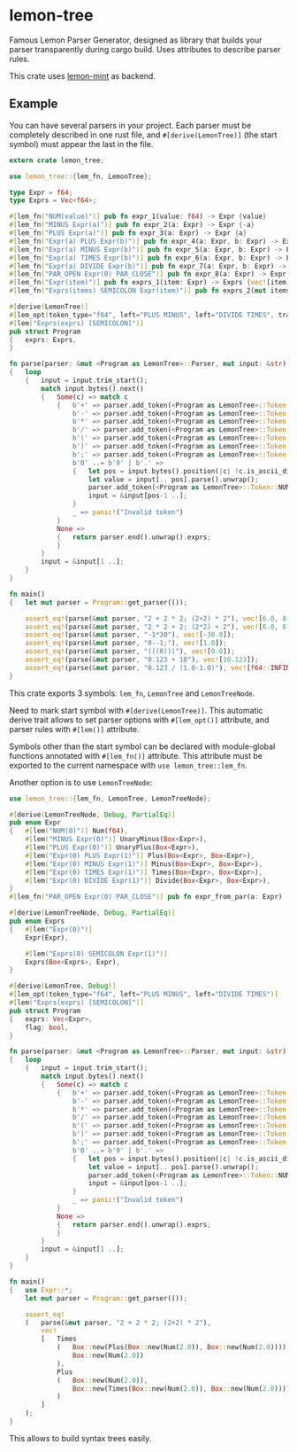 # lemon-tree
Famous Lemon Parser Generator, designed as library that builds your parser transparently during cargo build. Uses attributes to describe parser rules.

This crate uses [lemon-mint](https://crates.io/crates/lemon-mint) as backend.

## Example

You can have several parsers in your project. Each parser must be completely described in one rust file, and `#[derive(LemonTree)]` (the start symbol) must appear the last in the file.

```rust
extern crate lemon_tree;

use lemon_tree::{lem_fn, LemonTree};

type Expr = f64;
type Exprs = Vec<f64>;

#[lem_fn("NUM(value)")] pub fn expr_1(value: f64) -> Expr {value}
#[lem_fn("MINUS Expr(a)")] pub fn expr_2(a: Expr) -> Expr {-a}
#[lem_fn("PLUS Expr(a)")] pub fn expr_3(a: Expr) -> Expr {a}
#[lem_fn("Expr(a) PLUS Expr(b)")] pub fn expr_4(a: Expr, b: Expr) -> Expr {a + b}
#[lem_fn("Expr(a) MINUS Expr(b)")] pub fn expr_5(a: Expr, b: Expr) -> Expr {a - b}
#[lem_fn("Expr(a) TIMES Expr(b)")] pub fn expr_6(a: Expr, b: Expr) -> Expr {a * b}
#[lem_fn("Expr(a) DIVIDE Expr(b)")] pub fn expr_7(a: Expr, b: Expr) -> Expr {a / b}
#[lem_fn("PAR_OPEN Expr(0) PAR_CLOSE")] pub fn expr_8(a: Expr) -> Expr {a}
#[lem_fn("Expr(item)")] pub fn exprs_1(item: Expr) -> Exprs {vec![item]}
#[lem_fn("Exprs(items) SEMICOLON Expr(item)")] pub fn exprs_2(mut items: Exprs, item: Expr) -> Exprs {items.push(item); items}

#[derive(LemonTree)]
#[lem_opt(token_type="f64", left="PLUS MINUS", left="DIVIDE TIMES", trace=">>")]
#[lem("Exprs(exprs) [SEMICOLON]")]
pub struct Program
{	exprs: Exprs,
}

fn parse(parser: &mut <Program as LemonTree>::Parser, mut input: &str) -> Exprs
{	loop
	{	input = input.trim_start();
		match input.bytes().next()
		{	Some(c) => match c
			{	b'+' => parser.add_token(<Program as LemonTree>::Token::PLUS, 0.0).unwrap(),
				b'-' => parser.add_token(<Program as LemonTree>::Token::MINUS, 0.0).unwrap(),
				b'*' => parser.add_token(<Program as LemonTree>::Token::TIMES, 0.0).unwrap(),
				b'/' => parser.add_token(<Program as LemonTree>::Token::DIVIDE, 0.0).unwrap(),
				b'(' => parser.add_token(<Program as LemonTree>::Token::PAR_OPEN, 0.0).unwrap(),
				b')' => parser.add_token(<Program as LemonTree>::Token::PAR_CLOSE, 0.0).unwrap(),
				b';' => parser.add_token(<Program as LemonTree>::Token::SEMICOLON, 0.0).unwrap(),
				b'0' ..= b'9' | b'.' =>
				{	let pos = input.bytes().position(|c| !c.is_ascii_digit() && c!=b'.').unwrap_or(input.len());
					let value = input[.. pos].parse().unwrap();
					parser.add_token(<Program as LemonTree>::Token::NUM, value).unwrap();
					input = &input[pos-1 ..];
				}
				_ => panic!("Invalid token")
			}
			None =>
			{	return parser.end().unwrap().exprs;
			}
		}
		input = &input[1 ..];
	}
}

fn main()
{	let mut parser = Program::get_parser(());

	assert_eq!(parse(&mut parser, "2 + 2 * 2; (2+2) * 2"), vec![6.0, 8.0]);
	assert_eq!(parse(&mut parser, "2 * 2 + 2; (2*2) + 2"), vec![6.0, 6.0]);
	assert_eq!(parse(&mut parser, "-1*30"), vec![-30.0]);
	assert_eq!(parse(&mut parser, "0--1;"), vec![1.0]);
	assert_eq!(parse(&mut parser, "(((0)))"), vec![0.0]);
	assert_eq!(parse(&mut parser, "0.123 + 10"), vec![10.123]);
	assert_eq!(parse(&mut parser, "0.123 / (1.0-1.0)"), vec![f64::INFINITY]);
}
```

This crate exports 3 symbols: `lem_fn`, `LemonTree` and `LemonTreeNode`.

Need to mark start symbol with `#[derive(LemonTree)]`. This automatic derive trait allows to set parser options with `#[lem_opt()]` attribute, and parser rules with `#[lem()]` attribute.

Symbols other than the start symbol can be declared with module-global functions annotated with `#[lem_fn()]` attribute. This attribute must be exported to the current namespace with `use lemon_tree::lem_fn`.

Another option is to use `LemonTreeNode`:

```rust
use lemon_tree::{lem_fn, LemonTree, LemonTreeNode};

#[derive(LemonTreeNode, Debug, PartialEq)]
pub enum Expr
{	#[lem("NUM(0)")] Num(f64),
	#[lem("MINUS Expr(0)")] UnaryMinus(Box<Expr>),
	#[lem("PLUS Expr(0)")] UnaryPlus(Box<Expr>),
	#[lem("Expr(0) PLUS Expr(1)")] Plus(Box<Expr>, Box<Expr>),
	#[lem("Expr(0) MINUS Expr(1)")] Minus(Box<Expr>, Box<Expr>),
	#[lem("Expr(0) TIMES Expr(1)")] Times(Box<Expr>, Box<Expr>),
	#[lem("Expr(0) DIVIDE Expr(1)")] Divide(Box<Expr>, Box<Expr>),
}
#[lem_fn("PAR_OPEN Expr(0) PAR_CLOSE")] pub fn expr_from_par(a: Expr) -> Expr {a}

#[derive(LemonTreeNode, Debug, PartialEq)]
pub enum Exprs
{	#[lem("Expr(0)")]
	Expr(Expr),

	#[lem("Exprs(0) SEMICOLON Expr(1)")]
	Exprs(Box<Exprs>, Expr),
}

#[derive(LemonTree, Debug)]
#[lem_opt(token_type="f64", left="PLUS MINUS", left="DIVIDE TIMES")]
#[lem("Exprs(exprs) [SEMICOLON]")]
pub struct Program
{	exprs: Vec<Expr>,
	flag: bool,
}

fn parse(parser: &mut <Program as LemonTree>::Parser, mut input: &str) -> Vec<Expr>
{	loop
	{	input = input.trim_start();
		match input.bytes().next()
		{	Some(c) => match c
			{	b'+' => parser.add_token(<Program as LemonTree>::Token::PLUS, 0.0).unwrap(),
				b'-' => parser.add_token(<Program as LemonTree>::Token::MINUS, 0.0).unwrap(),
				b'*' => parser.add_token(<Program as LemonTree>::Token::TIMES, 0.0).unwrap(),
				b'/' => parser.add_token(<Program as LemonTree>::Token::DIVIDE, 0.0).unwrap(),
				b'(' => parser.add_token(<Program as LemonTree>::Token::PAR_OPEN, 0.0).unwrap(),
				b')' => parser.add_token(<Program as LemonTree>::Token::PAR_CLOSE, 0.0).unwrap(),
				b';' => parser.add_token(<Program as LemonTree>::Token::SEMICOLON, 0.0).unwrap(),
				b'0' ..= b'9' | b'.' =>
				{	let pos = input.bytes().position(|c| !c.is_ascii_digit() && c!=b'.').unwrap_or(input.len());
					let value = input[.. pos].parse().unwrap();
					parser.add_token(<Program as LemonTree>::Token::NUM, value).unwrap();
					input = &input[pos-1 ..];
				}
				_ => panic!("Invalid token")
			}
			None =>
			{	return parser.end().unwrap().exprs;
			}
		}
		input = &input[1 ..];
	}
}

fn main()
{	use Expr::*;
	let mut parser = Program::get_parser(());

	assert_eq!
	(	parse(&mut parser, "2 + 2 * 2; (2+2) * 2"),
		vec!
		[	Times
			(	Box::new(Plus(Box::new(Num(2.0)), Box::new(Num(2.0)))),
				Box::new(Num(2.0))
			),
			Plus
			(	Box::new(Num(2.0)),
				Box::new(Times(Box::new(Num(2.0)), Box::new(Num(2.0))))
			)
		]
	);
}
```

This allows to build syntax trees easily.
